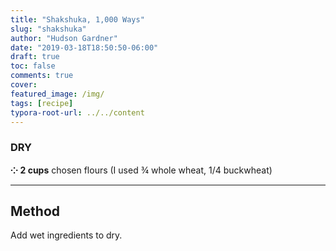 ```yaml
---
title: "Shakshuka, 1,000 Ways"
slug: "shakshuka"
author: "Hudson Gardner"
date: "2019-03-18T18:50:50-06:00"
draft: true
toc: false
comments: true
cover:
featured_image: /img/
tags: [recipe]
typora-root-url: ../../content
---
```


### DRY

**⁘ 2 cups** chosen flours (I used ¾ whole wheat, 1/4 buckwheat)  

------

## Method

Add wet ingredients to dry.
